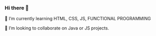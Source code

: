 ### Hi there 👋

<!--
🔭 I’m currently working on [SUDOKU APP](https://github.com/Mikadifo/Sudoku).
-->

🌱 I’m currently learning HTML, CSS, JS, FUNCTIONAL PROGRAMMING

👯 I’m looking to collaborate on Java or JS projects.

<!--
**Mikadifo/Mikadifo** is a ✨ _special_ ✨ repository because its `README.md` (this file) appears on your GitHub profile.

Here are some ideas to get you started:

- 🔭 I’m currently working on ...
- 🌱 I’m currently learning ...
- 👯 I’m looking to collaborate on ...
- 🤔 I’m looking for help with ...
- 💬 Ask me about ...
- 📫 How to reach me: ...
- 😄 Pronouns: ...
- ⚡ Fun fact: ...
-->
